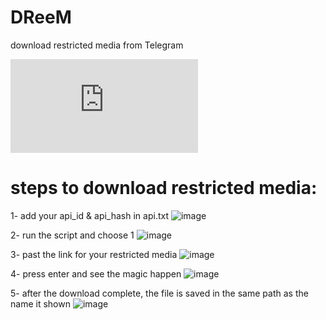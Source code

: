 # DReeM
download restricted media from Telegram  

![GitHub file size in bytes](https://img.shields.io/github/size/asmpro7/DReeM/DReeM.py?logo=python&logoColor=blue)

# steps to download restricted media:  

1- add your api_id & api_hash in api.txt
![image](https://user-images.githubusercontent.com/114514662/233641436-af33c32b-e257-4c71-9664-6983920dddc5.png)  

2- run the script and choose 1
![image](https://user-images.githubusercontent.com/114514662/233641623-fa9867bf-b16e-490f-ac8f-4d5a2335565a.png)  

3- past the link for your restricted media
![image](https://user-images.githubusercontent.com/114514662/233642028-c42e6878-ae43-42ee-a860-7b90481add79.png)  

4- press enter and see the magic happen 
![image](https://user-images.githubusercontent.com/114514662/233643217-e806ae76-d8d3-43ec-a75d-3293e67baa82.png)  

5- after the download complete, the file is saved in the same path as the name it shown
![image](https://user-images.githubusercontent.com/114514662/233643803-6f6bc5e8-c3e9-4809-966a-8f1d38710b0f.png)  
